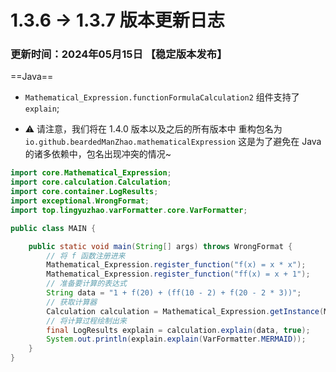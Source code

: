 # 1.3.6 -> 1.3.7 版本更新日志

### 更新时间：2024年05月15日 【稳定版本发布】

==Java==

- `Mathematical_Expression.functionFormulaCalculation2` 组件支持了 `explain`;

- ⚠️ 请注意，我们将在 1.4.0 版本以及之后的所有版本中 重构包名为 `io.github.beardedManZhao.mathematicalExpression` 这是为了避免在
  Java 的诸多依赖中，包名出现冲突的情况~

```java
import core.Mathematical_Expression;
import core.calculation.Calculation;
import core.container.LogResults;
import exceptional.WrongFormat;
import top.lingyuzhao.varFormatter.core.VarFormatter;

public class MAIN {

    public static void main(String[] args) throws WrongFormat {
        // 将 f 函数注册进来
        Mathematical_Expression.register_function("f(x) = x * x");
        Mathematical_Expression.register_function("ff(x) = x + 1");
        // 准备要计算的表达式
        String data = "1 + f(20) + (ff(10 - 2) + f(20 - 2 * 3))";
        // 获取计算器
        Calculation calculation = Mathematical_Expression.getInstance(Mathematical_Expression.functionFormulaCalculation2);
        // 将计算过程绘制出来
        final LogResults explain = calculation.explain(data, true);
        System.out.println(explain.explain(VarFormatter.MERMAID));
    }
}
```
